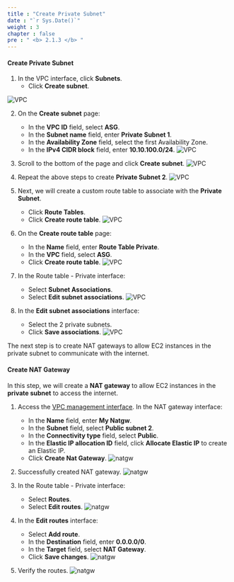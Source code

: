 ```yaml
---
title : "Create Private Subnet"
date : "`r Sys.Date()`"
weight : 3
chapter : false
pre : " <b> 2.1.3 </b> "
---
```


#### Create Private Subnet

1. In the VPC interface, click **Subnets**.
     + Click **Create subnet**.

![VPC](/images/2.prerequisite/017-createsubnet.png)

2. On the **Create subnet** page:
     + In the **VPC ID** field, select **ASG**.
     + In the **Subnet name** field, enter **Private Subnet 1**.
     + In the **Availability Zone** field, select the first Availability Zone.
     + In the **IPv4 CIDR block** field, enter **10.10.100.0/24**.
  ![VPC](/images/2.prerequisite/018-createprivatesubnet1.png)

3. Scroll to the bottom of the page and click **Create subnet**.
  ![VPC](/images/2.prerequisite/017-createsubnet3.png)
4. Repeat the above steps to create **Private Subnet 2**.
    ![VPC](/images/2.prerequisite/018-createprivatesubnet2.png)

5. Next, we will create a custom route table to associate with the **Private Subnet**.
     + Click **Route Tables**.
     + Click **Create route table**.
  ![VPC](/images/2.prerequisite/018-createrouteprivate0.png)
6. On the **Create route table** page:
     + In the **Name** field, enter **Route Table Private**.
     + In the **VPC** field, select **ASG**.
     + Click **Create route table**.
  ![VPC](/images/2.prerequisite/018-createrouteprivate1.png)
7. In the Route table - Private interface:
     + Select **Subnet Associations**.
     + Select **Edit subnet associations**.
  ![VPC](/images/2.prerequisite/018-createrouteprivate2.png)
8. In the **Edit subnet associations** interface:
     + Select the 2 private subnets.
     + Click **Save associations**.
  ![VPC](/images/2.prerequisite/018-createprivatesubnet3.png)

The next step is to create NAT gateways to allow EC2 instances in the private subnet to communicate with the internet.

#### Create NAT Gateway

In this step, we will create a **NAT gateway** to allow EC2 instances in the **private subnet** to access the internet.

1. Access the [VPC management interface](https://ap-southeast-1.console.aws.amazon.com/vpcconsole/).
   In the NAT gateway interface:
      + In the **Name** field, enter **My Natgw**.
      + In the **Subnet** field, select **Public subnet 2**.
      + In the **Connectivity type** field, select **Public**.
      + In the **Elastic IP allocation ID** field, click **Allocate Elastic IP** to create an Elastic IP.
      + Click **Create Nat Gateway**.
    ![natgw](/images/2.prerequisite/052-natgw.png)
2. Successfully created NAT gateway.
    ![natgw](/images/2.prerequisite/053-natgw.png)

3. In the Route table - Private interface:
      + Select **Routes**.
      + Select **Edit routes**.
   ![natgw](/images/2.prerequisite/054-natgw.png)
4. In the **Edit routes** interface:
      + Select **Add route**.
      + In the **Destination** field, enter **0.0.0.0/0**.
      + In the **Target** field, select **NAT Gateway**.
      + Click **Save changes**.
   ![natgw](/images/2.prerequisite/055-natgw.png)
5. Verify the routes.
   ![natgw](/images/2.prerequisite/056-natgw.png)